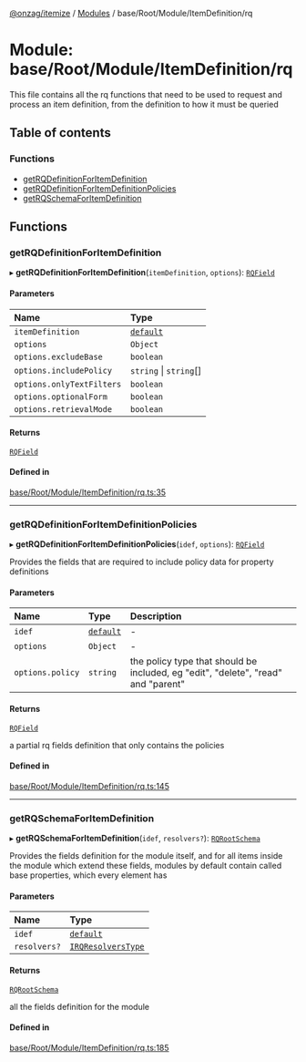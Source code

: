 [@onzag/itemize](../README.md) / [Modules](../modules.md) / base/Root/Module/ItemDefinition/rq

# Module: base/Root/Module/ItemDefinition/rq

This file contains all the rq functions that need to be used to request
and process an item definition, from the definition to how it must be queried

## Table of contents

### Functions

- [getRQDefinitionForItemDefinition](base_Root_Module_ItemDefinition_rq.md#getrqdefinitionforitemdefinition)
- [getRQDefinitionForItemDefinitionPolicies](base_Root_Module_ItemDefinition_rq.md#getrqdefinitionforitemdefinitionpolicies)
- [getRQSchemaForItemDefinition](base_Root_Module_ItemDefinition_rq.md#getrqschemaforitemdefinition)

## Functions

### getRQDefinitionForItemDefinition

▸ **getRQDefinitionForItemDefinition**(`itemDefinition`, `options`): [`RQField`](../interfaces/base_Root_rq.RQField.md)

#### Parameters

| Name | Type |
| :------ | :------ |
| `itemDefinition` | [`default`](../classes/base_Root_Module_ItemDefinition.default.md) |
| `options` | `Object` |
| `options.excludeBase` | `boolean` |
| `options.includePolicy` | `string` \| `string`[] |
| `options.onlyTextFilters` | `boolean` |
| `options.optionalForm` | `boolean` |
| `options.retrievalMode` | `boolean` |

#### Returns

[`RQField`](../interfaces/base_Root_rq.RQField.md)

#### Defined in

[base/Root/Module/ItemDefinition/rq.ts:35](https://github.com/onzag/itemize/blob/59702dd5/base/Root/Module/ItemDefinition/rq.ts#L35)

___

### getRQDefinitionForItemDefinitionPolicies

▸ **getRQDefinitionForItemDefinitionPolicies**(`idef`, `options`): [`RQField`](../interfaces/base_Root_rq.RQField.md)

Provides the fields that are required to include policy data for property
definitions

#### Parameters

| Name | Type | Description |
| :------ | :------ | :------ |
| `idef` | [`default`](../classes/base_Root_Module_ItemDefinition.default.md) | - |
| `options` | `Object` | - |
| `options.policy` | `string` | the policy type that should be included, eg "edit", "delete", "read" and "parent" |

#### Returns

[`RQField`](../interfaces/base_Root_rq.RQField.md)

a partial rq fields definition that only contains the policies

#### Defined in

[base/Root/Module/ItemDefinition/rq.ts:145](https://github.com/onzag/itemize/blob/59702dd5/base/Root/Module/ItemDefinition/rq.ts#L145)

___

### getRQSchemaForItemDefinition

▸ **getRQSchemaForItemDefinition**(`idef`, `resolvers?`): [`RQRootSchema`](../interfaces/base_Root_rq.RQRootSchema.md)

Provides the fields definition for the module itself, and for all
items inside the module which extend these fields, modules by default
contain called base properties, which every element has

#### Parameters

| Name | Type |
| :------ | :------ |
| `idef` | [`default`](../classes/base_Root_Module_ItemDefinition.default.md) |
| `resolvers?` | [`IRQResolversType`](../interfaces/base_Root_rq.IRQResolversType.md) |

#### Returns

[`RQRootSchema`](../interfaces/base_Root_rq.RQRootSchema.md)

all the fields definition for the module

#### Defined in

[base/Root/Module/ItemDefinition/rq.ts:185](https://github.com/onzag/itemize/blob/59702dd5/base/Root/Module/ItemDefinition/rq.ts#L185)
